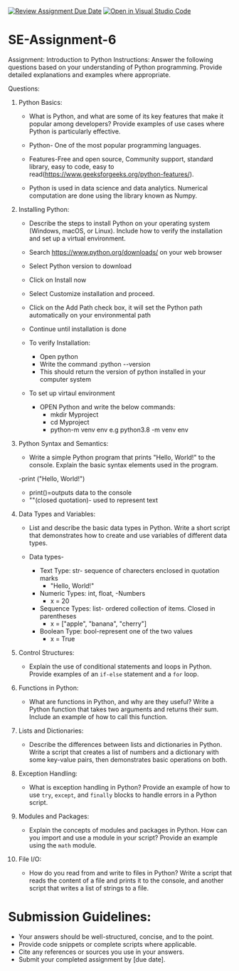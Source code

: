 [![Review Assignment Due Date](https://classroom.github.com/assets/deadline-readme-button-22041afd0340ce965d47ae6ef1cefeee28c7c493a6346c4f15d667ab976d596c.svg)](https://classroom.github.com/a/WfNmjXUk)
[![Open in Visual Studio Code](https://classroom.github.com/assets/open-in-vscode-2e0aaae1b6195c2367325f4f02e2d04e9abb55f0b24a779b69b11b9e10269abc.svg)](https://classroom.github.com/online_ide?assignment_repo_id=15348760&assignment_repo_type=AssignmentRepo)
# SE-Assignment-6
 Assignment: Introduction to Python
Instructions:
Answer the following questions based on your understanding of Python programming. Provide detailed explanations and examples where appropriate.

 Questions:

1. Python Basics:
   - What is Python, and what are some of its key features that make it popular among developers? Provide examples of use cases where Python is particularly effective.
   
   - Python- One of the most popular programming languages.
   - Features-Free and open source, Community support, standard library, easy to code, easy to read(https://www.geeksforgeeks.org/python-features/).
   - Python is used in data science and data analytics. Numerical computation are done using the library known as Numpy.


2. Installing Python:
   - Describe the steps to install Python on your operating system (Windows, macOS, or Linux). Include how to verify the installation and set up a virtual environment.

   - Search  https://www.python.org/downloads/ on your web browser
   - Select Python version to download
   - Click on Install now
   - Select Customize installation and proceed.
   - Click on the Add Path check box, it will set the Python path automatically on your environmental path
   - Continue until installation is done
   
   - To verify Installation:
      - Open python
      - Write the command :python --version
      - This should return the version of python installed in your computer system
   
   - To set up virtaul environment
      -  OPEN Python and write the below commands:
         - mkdir Myproject
         - cd Myproject
         - python<version>-m venv env e.g python3.8 -m venv env


3. Python Syntax and Semantics:
   - Write a simple Python program that prints "Hello, World!" to the console. Explain the basic syntax elements used in the program.

   -print ("Hello, World!")

      - print()=outputs data to the console
      - ""(closed quotation)- used to represent text

4. Data Types and Variables:
   - List and describe the basic data types in Python. Write a short script that demonstrates how to create and use variables of different data types.

   - Data types-
      - Text Type:	str- sequence of charecters enclosed in quotation marks
         - "Hello, World!"
      - Numeric Types:	int, float, -Numbers
         - x = 20
      - Sequence Types:	list- ordered collection of items. Closed in parentheses
         - x = ["apple", "banana", "cherry"]
      - Boolean Type:	bool-represent one of the two values
         - x = True
         
5. Control Structures:
   - Explain the use of conditional statements and loops in Python. Provide examples of an `if-else` statement and a `for` loop.

6. Functions in Python:
   - What are functions in Python, and why are they useful? Write a Python function that takes two arguments and returns their sum. Include an example of how to call this function.

7. Lists and Dictionaries:
   - Describe the differences between lists and dictionaries in Python. Write a script that creates a list of numbers and a dictionary with some key-value pairs, then demonstrates basic operations on both.

8. Exception Handling:
   - What is exception handling in Python? Provide an example of how to use `try`, `except`, and `finally` blocks to handle errors in a Python script.

9. Modules and Packages:
   - Explain the concepts of modules and packages in Python. How can you import and use a module in your script? Provide an example using the `math` module.

10. File I/O:
    - How do you read from and write to files in Python? Write a script that reads the content of a file and prints it to the console, and another script that writes a list of strings to a file.

# Submission Guidelines:
- Your answers should be well-structured, concise, and to the point.
- Provide code snippets or complete scripts where applicable.
- Cite any references or sources you use in your answers.
- Submit your completed assignment by [due date].


